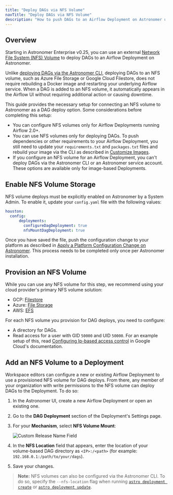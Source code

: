```yaml
---
title: "Deploy DAGs via NFS Volume"
navTitle: "Deploy DAGs via NFS Volume"
description: "How to push DAGs to an Airflow Deployment on Astronomer using an external NFS volume."
---
```


## Overview

Starting in Astronomer Enterprise v0.25, you can use an external [Network File System (NFS) Volume](https://kubernetes.io/docs/concepts/storage/volumes/#nfs) to deploy DAGs to an Airflow Deployment on Astronomer.

Unlike [deploying DAGs via the Astronomer CLI](/docs/enterprise/v0.25/deploy/deploy-cli), deploying DAGs to an NFS volume, such as Azure File Storage or Google Cloud Filestore, does not require rebuilding a Docker image and restarting your underlying Airflow service. When a DAG is added to an NFS volume, it automatically appears in the Airflow UI without requiring additional action or causing downtime.

This guide provides the necessary setup for connecting an NFS volume to Astronomer as a DAG deploy option. Some considerations before completing this setup:

- You can configure NFS volumes only for Airflow Deployments running Airflow 2.0+.
- You can use NFS volumes only for deploying DAGs. To push dependencies or other requirements to your Airflow Deployment, you still need to update your `requirements.txt` and `packages.txt` files and rebuild your image via the CLI as described in [Customize Images](/docs/enterprise/v0.25/develop/customize-image).
- If you configure an NFS volume for an Airflow Deployment, you can't deploy DAGs via the Astronomer CLI or an Astronomer service account. These options are available only for image-based Deployments.

## Enable NFS Volume Storage

NFS volume deploys must be explicitly enabled on Astronomer by a System Admin. To enable it, update your `config.yaml` file with the following values:

```yaml
houston:
  config:
      deployments:
        configureDagDeployment: true
        nfsMountDagDeployment: true
```

Once you have saved the file, push the configuration change to your platform as described in [Apply a Platform Configuration Change on Astronomer](https://www.astronomer.io/docs/enterprise/v0.25/manage-astronomer/apply-platform-config). This process needs to be completed only once per Astronomer installation.

## Provision an NFS Volume

While you can use any NFS volume for this step, we recommend using your cloud provider's primary NFS volume solution:

* GCP: [Filestore](https://cloud.google.com/filestore/docs/creating-instances)
* Azure: [File Storage](https://docs.microsoft.com/en-us/azure/storage/files/storage-files-how-to-create-nfs-shares?tabs=azure-portal)
* AWS: [EFS](https://docs.aws.amazon.com/efs/latest/ug/getting-started.html)

For each NFS volume you provision for DAG deploys, you need to configure:

* A directory for DAGs.
* Read access for a user with GID `50000` and UID `50000`. For an example setup of this, read [Configuring Ip-based access control](https://cloud.google.com/filestore/docs/creating-instances#configuring_ip-based_access_control) in Google Cloud's documentation.

## Add an NFS Volume to a Deployment

Workspace editors can configure a new or existing Airflow Deployment to use a provisioned NFS volume for DAG deploys. From there, any member of your organization with write permissions to the NFS volume can deploy DAGs to the Deployment. To do so:

1. In the Astronomer UI, create a new Airflow Deployment or open an existing one.
2. Go to the **DAG Deployment** section of the Deployment's Settings page.
3. For your **Mechanism**, select **NFS Volume Mount**:

    ![Custom Release Name Field](https://assets2.astronomer.io/main/docs/astronomer-ui/nfs.png)

4. In the **NFS Location** field that appears, enter the location of your volume-based DAG directory as `<IP>:/<path>` (for example: `192.168.0.1:/path/to/your/dags`).
5. Save your changes.

> **Note:** NFS volumes can also be configured via the Astronomer CLI. To do so, specify the `--nfs-location` flag when running [`astro deployment create`](/docs/enterprise/v0.25/resources/cli-reference#astro-deployment-create) or [`astro deployment update`](/docs/enterprise/v0.25/resources/cli-reference#astro-deployment-update).
